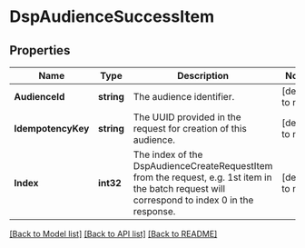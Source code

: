 # DspAudienceSuccessItem

## Properties
Name | Type | Description | Notes
------------ | ------------- | ------------- | -------------
**AudienceId** | **string** | The audience identifier. | [default to null]
**IdempotencyKey** | **string** | The UUID provided in the request for creation of this audience. | [default to null]
**Index** | **int32** | The index of the DspAudienceCreateRequestItem from the request, e.g. 1st item in the batch request will correspond to index 0 in the response. | [default to null]

[[Back to Model list]](../README.md#documentation-for-models) [[Back to API list]](../README.md#documentation-for-api-endpoints) [[Back to README]](../README.md)

